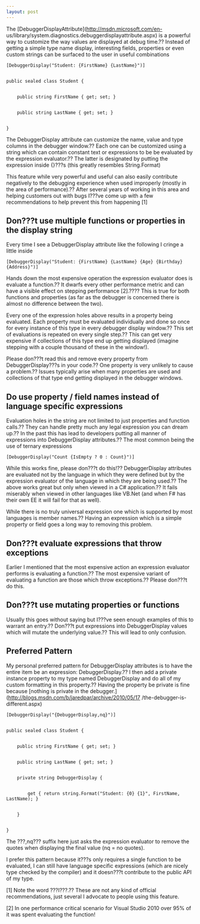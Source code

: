 ```yaml
---
layout: post
---
```

The [DebuggerDisplayAttribute](http://msdn.microsoft.com/en-
us/library/system.diagnostics.debuggerdisplayattribute.aspx) is a powerful way
to customize the way values are displayed at debug time.?? Instead of getting a
simple type name display, interesting fields, properties or even custom
strings can be surfaced to the user in useful combinations

    
    
    [DebuggerDisplay("Student: {FirstName} {LastName}")]


    public sealed class Student {


        public string FirstName { get; set; }


        public string LastName { get; set; }


    }

The DebuggerDisplay attribute can customize the name, value and type columns
in the debugger window.?? Each one can be customized using a string which can
contain constant text or expressions to be be evaluated by the expression
evaluator.?? The latter is designated by putting the expression inside {}???s
(this greatly resembles String.Format)

This feature while very powerful and useful can also easily contribute
negatively to the debugging experience when used improperly (mostly in the
area of performance).?? After several years of working in this area and helping
customers out with bugs I???ve come up with a few recommendations to help
prevent this from happening [1]

## Don???t use multiple functions or properties in the display string

Every time I see a DebuggerDisplay attribute like the following I cringe a
little inside

    
    
    [DebuggerDisplay("Student: {FirstName} {LastName} {Age} {Birthday} {Address}")]

Hands down the most expensive operation the expression evaluator does is
evaluate a function.?? It dwarfs every other performance metric and can have a
visible effect on stepping performance [2].???? This is true for both functions
and properties (as far as the debugger is concerned there is almost no
difference between the two).

Every one of the expression holes above results in a property being evaluated.
Each property must be evaluated individually and done so once for every
instance of this type in every debugger display window.?? This set of
evaluations is repeated on every single step.?? This can get very expensive if
collections of this type end up getting displayed (imagine stepping with a
couple thousand of these in the window!).

Please don???t read this and remove every property from DebuggerDisplay???s in
your code.?? One property is very unlikely to cause a problem.?? Issues
typically arise when many properties are used and collections of that type end
getting displayed in the debugger windows.

## Do use property / field names instead of language specific expressions

Evaluation holes in the string are not limited to just properties and function
calls.?? They can handle pretty much any legal expression you can dream up.?? In
the past this has lead to developers putting all manner of expressions into
DebuggerDisplay attributes.?? The most common being the use of ternary
expressions

    
    
    [DebuggerDisplay("Count {IsEmpty ? 0 : Count}")]

While this works fine, please don???t do this!?? DebuggerDisplay attributes are
evaluated not by the language in which they were defined but by the expression
evaluator of the language in which they are being used.?? The above works great
but only when viewed in a C# application.?? It fails miserably when viewed in
other languages like VB.Net (and when F# has their own EE it will fail for
that as well).

While there is no truly universal expression one which is supported by most
languages is member names.?? Having an expression which is a simple property or
field goes a long way to removing this problem.

## Don???t evaluate expressions that throw exceptions

Earlier I mentioned that the most expensive action an expression evaluator
performs is evaluating a function.?? The most expensive variant of evaluating a
function are those which throw exceptions.?? Please don???t do this.

## Don???t use mutating properties or functions

Usually this goes without saying but I???ve seen enough examples of this to
warrant an entry.?? Don???t put expressions into DebuggerDisplay values which
will mutate the underlying value.?? This will lead to only confusion.

## Preferred Pattern

My personal preferred pattern for DebuggerDisplay attributes is to have the
entire item be an expression: DebuggerDisplay.?? I then add a private instance
property to my type named DebuggerDisplay and do all of my custom formatting
in this property.?? Having the property be private is fine because [nothing is
private in the debugger.](http://blogs.msdn.com/b/jaredpar/archive/2010/05/17
/the-debugger-is-different.aspx)

    
    
    [DebuggerDisplay("{DebuggerDisplay,nq}")]


    public sealed class Student {


        public string FirstName { get; set; }


        public string LastName { get; set; }


        private string DebuggerDisplay {


            get { return string.Format("Student: {0} {1}", FirstName, LastName); }


        }


    }

The ???,nq??? suffix here just asks the expression evaluator to remove the quotes
when displaying the final value (nq = no quotes).

I prefer this pattern because it???s only requires a single function to be
evaluated, I can still have language specific expressions (which are nicely
type checked by the compiler) and it doesn???t contribute to the public API of
my type.

[1] Note the word ???I???.?? These are not any kind of official recommendations,
just several I advocate to people using this feature.

[2] In one performance critical scenario for Visual Studio 2010 over 95% of it
was spent evaluating the function!

